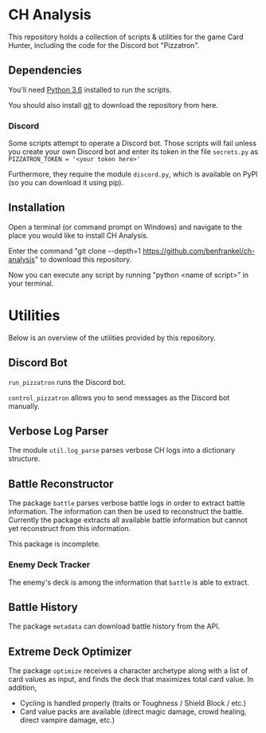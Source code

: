 # CH Analysis

This repository holds a collection of scripts & utilities for the game Card Hunter, including the code for the Discord bot "Pizzatron".


## Dependencies

You'll need [Python 3.6](https://www.python.org/downloads/release/python-361/) installed to run the scripts.

You should also install [git](https://git-scm.com/downloads) to download the repository from here.


### Discord

Some scripts attempt to operate a Discord bot. Those scripts will fail unless you create your own Discord bot and enter its token in the file `secrets.py` as `PIZZATRON_TOKEN = '<your token here>'`

Furthermore, they require the module `discord.py`, which is available on PyPI (so you can download it using pip).


## Installation

Open a terminal (or command prompt on Windows) and navigate to the place you would like to install CH Analysis.

Enter the command "git clone --depth=1 https://github.com/benfrankel/ch-analysis" to download this repository.

Now you can execute any script by running "python \<name of script\>" in your terminal.


# Utilities

Below is an overview of the utilities provided by this repository.

## Discord Bot

`run_pizzatron` runs the Discord bot.

`control_pizzatron` allows you to send messages as the Discord bot manually.


## Verbose Log Parser

The module `util.log_parse` parses verbose CH logs into a dictionary structure.


## Battle Reconstructor

The package `battle` parses verbose battle logs in order to extract battle information. The information can then be used to reconstruct the battle. Currently the package extracts all available battle information but cannot yet reconstruct from this information.

This package is incomplete.

### Enemy Deck Tracker

The enemy's deck is among the information that `battle` is able to extract.


## Battle History

The package `metadata` can download battle history from the API.


## Extreme Deck Optimizer

The package `optimize` receives a character archetype along with a list of card values as input, and finds the deck that maximizes total card value. In addition,

- Cycling is handled properly (traits or Toughness / Shield Block / etc.)
- Card value packs are available (direct magic damage, crowd healing, direct vampire damage, etc.)

